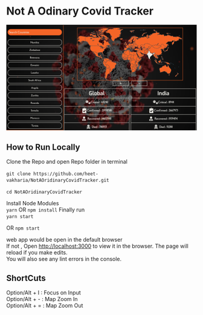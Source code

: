 # Not A Odinary Covid Tracker<br/>

![Not A Oridary Covid Tracker](./design/main.png)

## How to Run Locally

Clone the Repo and open Repo folder in terminal<br/>

`git clone https://github.com/heet-vakharia/NotAOridinaryCovidTracker.git`

`cd NotAOridinaryCovidTracker`

Install Node Modules<br/>
`yarn`
OR
`npm install`
Finally run<br/>
`yarn start`

OR
`npm start`

web app would be open in the default browser<br />
If not , Open [http://localhost:3000](http://localhost:3000) to view it in the browser.
The page will reload if you make edits.<br />
You will also see any lint errors in the console.

## ShortCuts

Option/Alt + I : Focus on Input<br/>
Option/Alt + - : Map Zoom In<br/>
Option/Alt + = : Map Zoom Out<br/>
